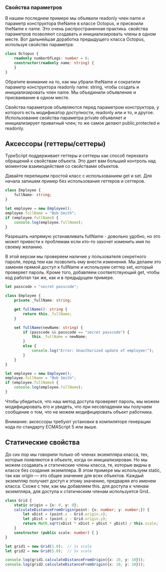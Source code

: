 ### Свойства параметров

В нашем последнем примере мы объявили readonly член name и параметр конструктора theName в классе Octopus, и присвоили theName к name. Это очень распространенная практика. свойства параметров позволяют создавать и инициализировать члены в одном месте. Вот дальнейшая доработка предыдущего класса Octopus, используя свойство параметра:

```ts
class Octopus {
    readonly numberOfLegs: number = 8;
    constructor(readonly name: string) {
    }
}
```

Обратите внимание на то, как мы убрали theName и сократили параметр конструктора readonly name: string, чтобы создать и инициализировать член name. Мы объединили объявление и присваивание в одном месте.

Свойства параметров объявляются перед параметром конструктора, у которого есть модификатор доступности, readonly или и то, и другое. Использование свойства параметра private объявляет и инициализирует приватный член; то же самое делают public,protected и readonly.


## Аксессоры (геттеры/сеттеры)

TypeScript поддерживает геттеры и сеттеры как способ перехвата обращений к свойствам объекта. Это дает вам больший контроль над моментом взаимодействия со свойствами объектов.

Давайте перепишем простой класс с использованием get и set. Для начала запишем пример без использования геттеров и сеттеров.

```ts
class Employee {
    fullName: string;
}

let employee = new Employee();
employee.fullName = "Bob Smith";
if (employee.fullName) {
    console.log(employee.fullName);
}
```

Разрешать напрямую устанавливать fullName - довольно удобно, но это может привести к проблемам если кто-то захочет изменить имя по своему желанию.

В этой версии мы проверяем наличие у пользователя секретного пароля, перед тем как позволить ему внести изменения. Мы делаем это заменяя прямой доступ к fullName и используем сеттер set, который проверяет пароль. Кроме того, добавляем соответствующий get, чтобы код работал так же, как и в предыдущем примере.

```ts
let passcode = "secret passcode";

class Employee {
    private _fullName: string;

    get fullName(): string {
        return this._fullName;
    }

    set fullName(newName: string) {
        if (passcode && passcode == "secret passcode") {
            this._fullName = newName;
        }
        else {
            console.log("Error: Unauthorized update of employee!");
        }
    }
}

let employee = new Employee();
employee.fullName = "Bob Smith";
if (employee.fullName) {
    console.log(employee.fullName);
}
```

Чтобы убедиться, что наш метод доступа проверяет пароль, мы можем модифицировать его и увидеть, что при несовпадении мы получаем сообщение о том, что не можем модифицировать объект работника.

Внимание: аксессоры требуют установки в компиляторе генерации кода по стандарту ECMAScript 5 или выше.


## Статические свойства

До сих пор мы говорили только об членах экземпляра класса, тех, которые появляются в объекте, когда он инициализирован. Но мы можем создавать и статические члены класса, те, которые видны в классе без создания экземпляра. В этом примере мы используем static, так как origin — это общее значение для всех объектов. Каждый экземпляр получает доступ к этому значению, предваряя его именем класса. Схоже с тем, как мы добавляем this. для доступа к членам экземпляра, для доступа к статическим членам используется Grid..

```ts
class Grid {
    static origin = {x: 0, y: 0};
    calculateDistanceFromOrigin(point: {x: number; y: number;}) {
        let xDist = (point.x - Grid.origin.x);
        let yDist = (point.y - Grid.origin.y);
        return Math.sqrt(xDist * xDist + yDist * yDist) / this.scale;
    }
    constructor (public scale: number) { }
}

let grid1 = new Grid(1.0);  // 1x scale
let grid2 = new Grid(5.0);  // 5x scale

console.log(grid1.calculateDistanceFromOrigin({x: 10, y: 10}));
console.log(grid2.calculateDistanceFromOrigin({x: 10, y: 10}));
```
